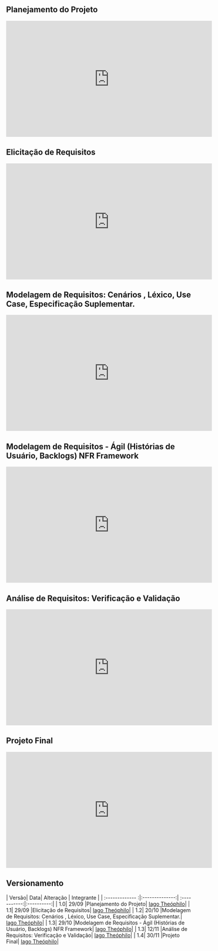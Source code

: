 ## Planejamento do Projeto
<iframe width="560" height="315" src="https://www.youtube.com/embed/C_Zxrmu3M_s" frameborder="0" allow="accelerometer; autoplay; clipboard-write; encrypted-media; gyroscope; picture-in-picture" allowfullscreen></iframe>

## Elicitação de Requisitos
<iframe width="560" height="315" src="https://www.youtube.com/embed/Y6Ibe2CpFY0" frameborder="0" allow="accelerometer; autoplay; clipboard-write; encrypted-media; gyroscope; picture-in-picture" allowfullscreen></iframe>

## Modelagem de Requisitos: Cenários , Léxico, Use Case, Especificação Suplementar.
<iframe width="560" height="315" src="https://www.youtube.com/embed/qlbzHX3UtrA" frameborder="0" allow="accelerometer; autoplay; clipboard-write; encrypted-media; gyroscope; picture-in-picture" allowfullscreen></iframe>

## Modelagem de Requisitos - Ágil (Histórias de Usuário, Backlogs) NFR Framework
<iframe width="560" height="315" src="https://www.youtube.com/embed/efWdNZeSCZ0" frameborder="0" allow="accelerometer; autoplay; clipboard-write; encrypted-media; gyroscope; picture-in-picture" allowfullscreen></iframe>

## Análise de Requisitos: Verificação e Validação
<iframe width="560" height="315" src="https://www.youtube.com/embed/yJ97gNbbN3M" frameborder="0" allow="accelerometer; autoplay; clipboard-write; encrypted-media; gyroscope; picture-in-picture" allowfullscreen></iframe>

## Projeto Final
<iframe width="560" height="315" src="https://www.youtube.com/embed/tbseGXwBOPw" frameborder="0" allow="accelerometer; autoplay; clipboard-write; encrypted-media; gyroscope; picture-in-picture" allowfullscreen></iframe>


## Versionamento
| Versão| Data| Alteração | Integrante |
| :------------- :|:--------------:| :-----------:|:----------:|
| 1.0| 29/09 |Planejamento do Projeto|  [Iago Theóphilo](https://github.com/IagoTheophilo)|
| 1.1| 29/09 |Elicitação de Requisitos|  [Iago Theóphilo](https://github.com/IagoTheophilo)|
| 1.2| 20/10 |Modelagem de Requisitos: Cenários , Léxico, Use Case, Especificação Suplementar.|  [Iago Theóphilo](https://github.com/IagoTheophilo)|
| 1.3| 29/10 |Modelagem de Requisitos - Ágil (Histórias de Usuário, Backlogs) NFR Framework|  [Iago Theóphilo](https://github.com/IagoTheophilo)|
| 1.3| 12/11 |Análise de Requisitos: Verificação e Validação|  [Iago Theóphilo](https://github.com/IagoTheophilo)|
| 1.4| 30/11 |Projeto Final|  [Iago Theóphilo](https://github.com/IagoTheophilo)|